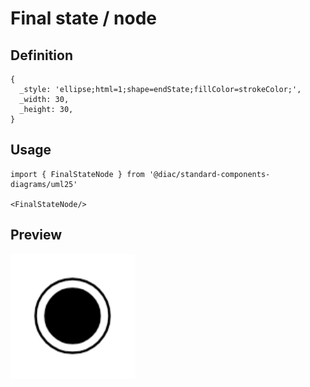 # Final state / node

## Definition

```
{
  _style: 'ellipse;html=1;shape=endState;fillColor=strokeColor;',
  _width: 30,
  _height: 30,
}
```

## Usage

```
import { FinalStateNode } from '@diac/standard-components-diagrams/uml25'

<FinalStateNode/>
```

## Preview

<img src="./final-state-node.png" width="200"/>
